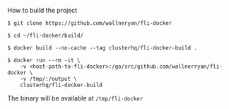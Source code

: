 How to build the project

```
$ git clone https://github.com/wallneryan/fli-docker

$ cd ~/fli-docker/build/

$ docker build --no-cache --tag clusterhq/fli-docker-build .

$ docker run --rm -it \
    -v <host-path-to-fli-docker>:/go/src/github.com/wallnerryan/fli-docker \
    -v /tmp/:/output \
    clusterhq/fli-docker-build
```

The binary will be available at  `/tmp/fli-docker`
